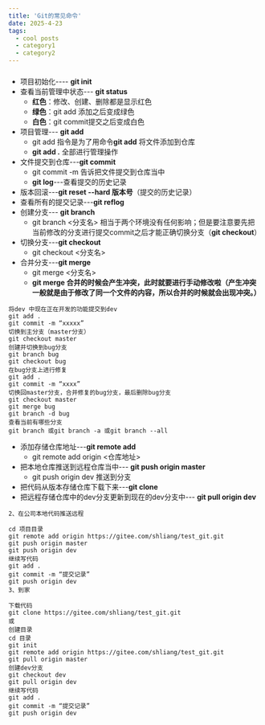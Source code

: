 ```yaml
---
title: 'Git的常见命令'
date: 2025-4-23
tags:
  - cool posts
  - category1
  - category2
---
```

### 

- 项目初始化---- **git init**
- 查看当前管理中状态--- **git status**
  - **红色**：修改、创建、删除都是显示红色
  - **绿色**：git add 添加之后变成绿色
  - **白色**：git commit提交之后变成白色
- 项目管理--- **git add**
  - git add <file> 指令是为了用命令**git add** 将文件添加到仓库
  - **git add .** 全部进行管理操作
- 文件提交到仓库---**git commit**
  - git commit -m <message> 告诉把文件提交到仓库当中
  - **git log**---查看提交的历史记录
- 版本回滚---**git reset --hard 版本号**（提交的历史记录）
- 查看所有的提交记录---**git reflog**
- 创建分支--- **git branch**
  - git branch <分支名> 相当于两个环境没有任何影响；但是要注意要先把当前修改的分支进行提交commit之后才能正确切换分支（**git checkout**）
- 切换分支---**git checkout**
  - git checkout <分支名>
- 合并分支---**git merge**
  - git merge <分支名>
  - **git merge 合并的时候会产生冲突，此时就要进行手动修改啦（产生冲突一般就是由于修改了同一个文件的内容，所以合并的时候就会出现冲突。）**

``````
将dev 中现在正在开发的功能提交到dev
git add .
git commit -m “xxxxx”
切换到主分支（master分支）
git checkout master
创建并切换到bug分支
git branch bug
git checkout bug
在bug分支上进行修复
git add .
git commit -m “xxxx”
切换回master分支，合并修复的bug分支，最后删除bug分支
git checkout master
git merge bug
git branch -d bug
查看当前有哪些分支
git branch 或git branch -a 或git branch --all

``````

- 添加存储仓库地址---**git remote add** 
  - git remote add origin <仓库地址>
- 把本地仓库推送到远程仓库当中--- **git push origin master** 
  - git push origin dev 推送到分支
- 把代码从版本存储仓库下载下来---**git clone**
- 把远程存储仓库中的dev分支更新到现在的dev分支中--- **git pull origin dev**

```1、注册账户 + 创建项目 + 拷贝地址https://gitee.com/shliang/test_git.git
2、在公司本地代码推送远程

cd 项目目录
git remote add origin https://gitee.com/shliang/test_git.git
git push origin master
git push origin dev
继续写代码
git add .
git commit -m “提交记录”
git push origin dev
3、到家

下载代码
git clone https://gitee.com/shliang/test_git.git
或
创建目录
cd 目录
git init
git remote add origin https://gitee.com/shliang/test_git.git
git pull origin master
创建dev分支
git checkout dev
git pull origin dev
继续写代码
git add .
git commit -m “提交记录”
git push origin dev

